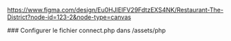 https://www.figma.com/design/Eu0HJlElFV29FdtzEXS4NK/Restaurant-The-District?node-id=123-2&node-type=canvas

### Configurer le fichier connect.php dans /assets/php
